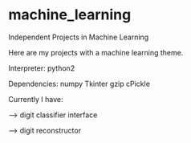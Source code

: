 # machine_learning
Independent Projects in Machine Learning

Here are my projects with a machine learning theme.

Interpreter: python2

Dependencies:
numpy
Tkinter
gzip
cPickle

Currently I have: 

--> digit classifier interface

--> digit reconstructor
